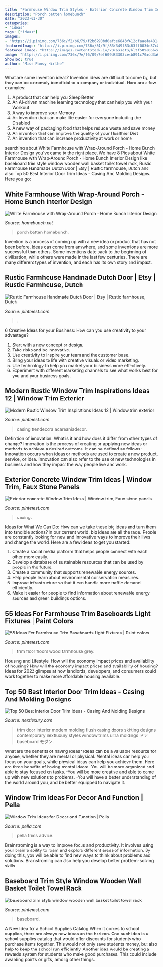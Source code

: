 ```yaml
---
title: "Farmhouse Window Trim Styles - Exterior Concrete Window Trim Ideas"
description: "Porch batten homebunch"
date: "2023-01-30"
categories:
- "ideas"
tags: ["ideas"]
images:
- "https://i.pinimg.com/736x/f2/b6/79/f2b6790bd0afce6843f612cfaaeda481--window-casing-window-trims.jpg"
featuredImage: "https://i.pinimg.com/736x/34/9f/83/349f83463ff0030e37c8adcc2c2c6bde.jpg"
featured_image: "https://images.contentstack.io/v3/assets/bltf589e66bcaecd79c/bltecc838dba14a5019/5e2248ccbad1555533de5c3d/pella-impervia-fiberglass-bedroom-windows.jpeg"
image: "https://i.pinimg.com/736x/7e/f6/09/7ef609d83303ce4b891c70acd3a68480.jpg"
ShowToc: true
author: "Miss Pansy Hirthe"
---
```



What are some invention ideas?
Invention ideas are difficult to come by, but they can be extremely beneficial to a company or individual. Here are a few examples:
1. A product that can help you Sleep Better 
2. An AI-driven machine learning technology that can help you with your Workout 
3. A way to improve your Memory 
4. An invention that can make life easier for everyone including the Disabled 
5. A new way of packaging food that helps reduce waste and save money 
6. An invention that can improve the quality of your Healthier Diet 
7. An invention that can increase productivity at work or home 
	

		
searching about White Farmhouse with Wrap-Around Porch - Home Bunch Interior Design you've came to the right place. We have 8 Pics about White Farmhouse with Wrap-Around Porch - Home Bunch Interior Design like baseboard trim style window wooden wall basket toilet towel rack, Rustic Farmhouse Handmade Dutch Door | Etsy | Rustic farmhouse, Dutch and also Top 50 Best Interior Door Trim Ideas - Casing And Molding Designs. Here you go:
		
    
## White Farmhouse With Wrap-Around Porch - Home Bunch Interior Design

<img loading=lazy src="http://www.homebunch.net/wp-content/uploads/2018/01/Black-and-White-Modern-Farmhouse-Bathroom.jpg" onerror="this.onerror=null;this.src='https://tse3.mm.bing.net/th?id=OIP.pDIc_pmXrSopwlQPFqocDAHaM8&amp;pid=15.1';" alt="White Farmhouse with Wrap-Around Porch - Home Bunch Interior Design">

_Source: homebunch.net_

>porch batten homebunch. 

	

Invention is a process of coming up with a new idea or product that has not been before. Ideas can come from anywhere, and some inventions are more successful than others. Some inventions date back to the beginning of civilization, while others were made in the last few centuries. There are many different types of invention, and each has its own story and impact.

    
## Rustic Farmhouse Handmade Dutch Door | Etsy | Rustic Farmhouse, Dutch

<img loading=lazy src="https://i.pinimg.com/736x/2f/26/29/2f26290b5786ebb8fcd9d31a02c8f4fb.jpg" onerror="this.onerror=null;this.src='https://tse1.mm.bing.net/th?id=OIP.IYOScRKP_K1-tCfnfAG5IgHaJ4&amp;pid=15.1';" alt="Rustic Farmhouse Handmade Dutch Door | Etsy | Rustic farmhouse, Dutch">

_Source: pinterest.com_

>. 

	

6 Creative Ideas for your Business: How can you use creativity to your advantage?
1. Start with a new concept or design.
2. Take risks and be innovative.
3. Use creativity to inspire your team and the customer base. 
4. Bring your ideas to life with creative visuals or video marketing. 
5. Use technology to help you market your business more effectively. 
6. Experiment with different marketing channels to see what works best for you and your business goals.

    
## Modern Rustic Window Trim Inspirations Ideas 12 | Window Trim Exterior

<img loading=lazy src="https://i.pinimg.com/736x/34/9f/83/349f83463ff0030e37c8adcc2c2c6bde.jpg" onerror="this.onerror=null;this.src='https://tse1.mm.bing.net/th?id=OIP._POKz7Jidqic1pkdebLvpgHaLG&amp;pid=15.1';" alt="Modern Rustic Window Trim Inspirations Ideas 12 | Window trim exterior">

_Source: pinterest.com_

>casing trendecora acarnaniadecor. 

	

Definition of innovation: What is it and how does it differ from other types of change?
Innovation is the process of creating or applying new ideas or methods to achieve a desired outcome. It can be defined as follows: 
Innovation occurs when ideas or methods are used to create a new product, service, or idea. Innovation can also refer to the use of new technologies in business and how they impact the way people live and work.

    
## Exterior Concrete Window Trim Ideas | Window Trim, Faux Stone Panels

<img loading=lazy src="https://i.pinimg.com/736x/f2/b6/79/f2b6790bd0afce6843f612cfaaeda481--window-casing-window-trims.jpg" onerror="this.onerror=null;this.src='https://tse3.mm.bing.net/th?id=OIP.aZN7Bf6vnxo7Voe9E8xPqAHaJ3&amp;pid=15.1';" alt="Exterior concrete Window Trim Ideas | Window trim, Faux stone panels">

_Source: pinterest.com_

>casing. 

	

Ideas for What We Can Do: How can we take these big ideas and turn them into tangible actions?
In our current world, big ideas are all the rage. People are constantly looking for new and innovative ways to improve their lives and change the world. Here are a few ideas to get you started: 
1. Create a social media platform that helps people connect with each other more easily. 
2. Develop a database of sustainable resources that can be used by people in the future. 
3. Create a community that supports renewable energy sources. 
4. Help people learn about environmental conservation measures. 
5. Improve infrastructure so that it can handle more traffic demand efficiently. 
6. Make it easier for people to find information about renewable energy sources and green buildings options.

    
## 55 Ideas For Farmhouse Trim Baseboards Light Fixtures | Paint Colors

<img loading=lazy src="https://i.pinimg.com/736x/2f/cd/e3/2fcde327ddecb3d205deb68945aa154c.jpg" onerror="this.onerror=null;this.src='https://tse2.mm.bing.net/th?id=OIP.cW6NthRhy9pooH9MG_FMtAAAAA&amp;pid=15.1';" alt="55 Ideas For Farmhouse Trim Baseboards Light Fixtures | Paint colors">

_Source: pinterest.com_

>trim floor floors wood farmhouse grey. 

	

Housing and Lifestyle: How will the economy impact prices and availability of housing?
How will the economy impact prices and availability of housing? 
Ideas for 2022 glimpse at how landlords, developers, and consumers could work together to make more affordable housing available.

    
## Top 50 Best Interior Door Trim Ideas - Casing And Molding Designs

<img loading=lazy src="http://nextluxury.com/wp-content/uploads/ultra-modern-flush-home-interior-door-trim-molding.jpg" onerror="this.onerror=null;this.src='https://tse3.mm.bing.net/th?id=OIP.TS99mubdYl5885NDMKS_YQAAAA&amp;pid=15.1';" alt="Top 50 Best Interior Door Trim Ideas - Casing And Molding Designs">

_Source: nextluxury.com_

>trim door interior modern molding flush casing doors skirting designs contemporary nextluxury styles window trims ultra moldings ドア baseboard モダン. 

	

What are the benefits of having ideas?
Ideas can be a valuable resource for anyone, whether they are mental or physical. Mental ideas can help you focus on your goals, while physical ideas can help you achieve them. Here are three benefits of having mental ideas: 
-You will be more organized and able to stay focused on tasks. 
-You will be more creative and able to come up with new solutions to problems. 
-You will have a better understanding of the world around you, and be better equipped to navigate it.

    
## Window Trim Ideas For Decor And Function | Pella

<img loading=lazy src="https://images.contentstack.io/v3/assets/bltf589e66bcaecd79c/bltecc838dba14a5019/5e2248ccbad1555533de5c3d/pella-impervia-fiberglass-bedroom-windows.jpeg" onerror="this.onerror=null;this.src='https://tse4.mm.bing.net/th?id=OIP.nvFdRo2t7K2kefWVvllJoQHaEZ&amp;pid=15.1';" alt="Window Trim Ideas for Decor and Function | Pella">

_Source: pella.com_

>pella trims advice. 

	

Brainstroming is a way to improve focus and productivity. It involves using your brain's ability to roam and explore different areas of information. By doing this, you will be able to find new ways to think about problems and solutions. Brainstroming can also help you develop better problem-solving skills.

    
## Baseboard Trim Style Window Wooden Wall Basket Toilet Towel Rack

<img loading=lazy src="https://i.pinimg.com/736x/7e/f6/09/7ef609d83303ce4b891c70acd3a68480.jpg" onerror="this.onerror=null;this.src='https://tse4.mm.bing.net/th?id=OIP.41iOgB_T0VzQkKjY-h6w8gHaLJ&amp;pid=15.1';" alt="baseboard trim style window wooden wall basket toilet towel rack">

_Source: pinterest.com_

>baseboard. 

	

A New Idea for a School Supplies Catalog
When it comes to school supplies, there are always new ideas on the horizon. One such idea is a school supplies catalog that would offer discounts for students who purchase items together. This would not only save students money, but also help to keep the school run efficiently. Another idea would be creating a rewards system for students who make good purchases. This could include awarding points or gifts, among other things.

